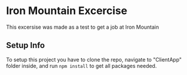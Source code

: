 # Iron Mountain Excercise

This excersise was made as a test to get a job at Iron Mountain

## Setup Info

To setup this project you have to clone the repo, navigate to "ClientApp" folder inside, and run `npm install` to get all packages needed.